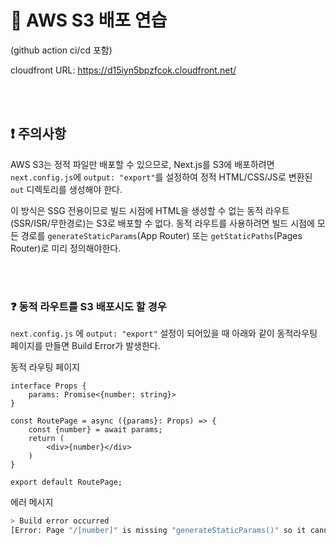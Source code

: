 # 📜 AWS S3 배포 연습
(github action ci/cd 포함)

cloudfront URL: https://d15iyn5bpzfcok.cloudfront.net/

<br></br>

## ❗ 주의사항

AWS S3는 정적 파일만 배포할 수 있으므로, Next.js를 S3에 배포하려면 `next.config.js`에 `output: "export"`를 설정하여 정적 HTML/CSS/JS로 변환된 `out` 디렉토리를 생성해야 한다.

이 방식은 SSG 전용이므로 빌드 시점에 HTML을 생성할 수 없는 동적 라우트(SSR/ISR/무한경로)는 S3로 배포할 수 없다.
동적 라우트를 사용하려면 빌드 시점에 모든 경로를 `generateStaticParams`(App Router) 또는 `getStaticPaths`(Pages Router)로 미리 정의해야한다.

<br></br>

### ❓ 동적 라우트를 S3 배포시도 할 경우
`next.config.js` 에 `output: "export"` 설정이 되어있을 때 아래와 같이 동적라우팅 페이지를 만들면 Build Error가 발생한다.

동적 라우팅 페이지
```tsx
interface Props {
	params: Promise<{number: string}>
}

const RoutePage = async ({params}: Props) => {
	const {number} = await params;
	return (
		<div>{number}</div>
	)
}

export default RoutePage;
```

에러 메시지
```bash
> Build error occurred
[Error: Page "/[number]" is missing "generateStaticParams()" so it cannot be used with "output: export" config.]
```
